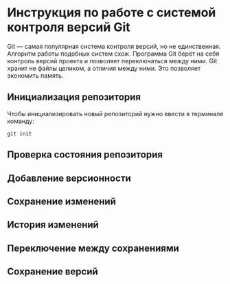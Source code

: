# Инструкция по работе с системой контроля версий Git

Git — самая популярная система контроля версий, но не единственная. Алгоритм работы подобных систем схож.
Программа Git берёт на себя контроль версий проекта и позволяет переключаться между ними. Git хранит не файлы целиком, а отличия между ними. Это позволяет экономить память.

## Инициализация репозитория

Чтобы инициализировать новый репозиторий нужно ввести в терминале команду:

    git init  

## Проверка состояния репозитория

## Добавление версионности

## Сохранение изменений 

## История изменений

## Переключение между сохранениями

## Сохранение версий
